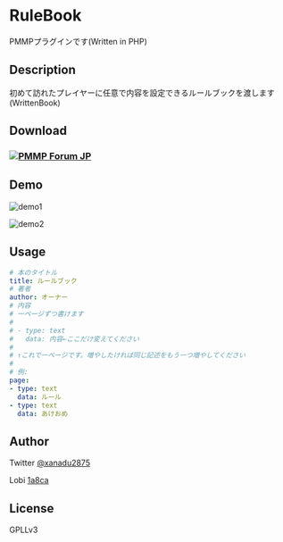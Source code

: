 # RuleBook

PMMPプラグインです(Written in PHP)

## Description

初めて訪れたプレイヤーに任意で内容を設定できるルールブックを渡します(WrittenBook)

## Download

### [![PMMP Forum JP](https://forum.pmmp.ga/assets/logo-8gp5x8ya.png)](https://forum.pmmp.ga/d/45-rulebook)

## Demo

![demo1](https://user-images.githubusercontent.com/34952872/34479559-e3d3832e-efea-11e7-9ca9-a38586adca39.jpg)

![demo2](https://user-images.githubusercontent.com/34952872/34479616-2b5cfe8c-efeb-11e7-8b76-e58966ace60a.jpg)

## Usage

```yaml
# 本のタイトル
title: ルールブック
# 著者
author: オーナー
# 内容
# 一ページずつ書けます
#
# - type: text
#   data: 内容←ここだけ変えてください
#   
# ↑これで一ページです。増やしたければ同じ記述をもう一つ増やしてください
#
# 例:
page:
- type: text
  data: ルール
- type: text
  data: あけおめ
```

## Author

Twitter
[@xanadu2875](https://twitter.com/xanadu2875)

Lobi
[1a8ca](https://web.lobi.co/user/1a8ca6d4fdd1d87e0f26c68e18f08de6413f7d36)

## License

GPLLv3

